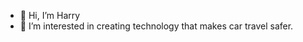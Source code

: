 - 👋 Hi, I’m Harry
- 👀 I’m interested in creating technology that makes car travel safer.
  

<!---
murungi-h/murungi-h is a ✨ special ✨ repository because its `README.md` (this file) appears on your GitHub profile.
You can click the Preview link to take a look at your changes.
--->
